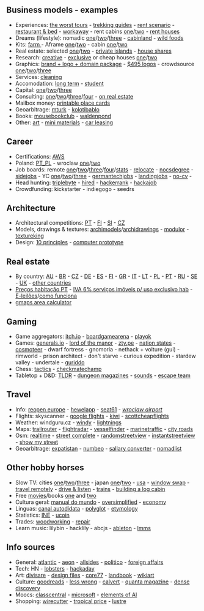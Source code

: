## Business models - examples

- Experiences: [the worst tours](https://theworsttours.weebly.com) - [trekking guides](https://andrewskurka.com) - [rent scenario](https://www.unchartedbooks.com/adventurers-club.php) - [restaurant & bed](https://www.brushlandeatinghouse.com) - [workaway](https://www.workaway.info) - rent cabins [one](https://www.cabinscape.com)/[two](https://getaway.house) - [rent houses](https://www.silentliving.pt)
- Dreams (lifestyle): nomadic [one](https://www.nomadicmatt.com)/[two](https://sofianaaustralia.com)/[three](https://craigmod.com) - [cabinland](https://www.youtube.com/c/Cabinland/videos) - [wild foods](https://alexandermcnaughton.com)
- Kits: [farm ](https://farmfromabox.com) - Aframe [one](https://avrame.com)/[two](https://dubldom.com/eu) - cabin [one](https://buildcover.com)/[two](https://www.kodasema.com/pt)
- Real estate: selected [one](https://www.fantasticfrank.de)/[two](https://www.themodernhouse.com) - [private islands](http://www.vladi-private-islands.de) - [house shares](https://www.altacasa.com)
- Research: [creative](https://www.densediscovery.com) - [exclusive](https://www.wowhaus.co.uk) or cheap houses [one](https://www.instagram.com/cheapoldhouses)/[two](https://www.instagram.com/cheapirishhouses)
- Graphics: [brand + logo + domain package](https://www.brandbucket.com) - [$495 logos](https://logo.pizza) - crowdsource [one](https://www.crowdspring.com)/[two](https://draftss.com)/[three](https://www.manypixels.co)
- Services: [cleaning](https://www.maidsinblack.com)
- Accomodation: [long term](https://www.uniplaces.com) - [student](https://www.studentville.pt/en)
- Capital: [one](https://shl.vc)/[two](https://www.generalcatalyst.com)/[three](https://www.tinycapital.com)
- Consulting: [one](https://hashref.com)/[two](https://roybarber.com)/[three](https://consulting.joreteg.com)/[four](https://desktopneo.com) - [on real estate](https://www.zeonamcintyre.com)
- Mailbox money: [printable place cards](https://www.placecard.me)
- Geoarbitrage: [mturk](https://www.mturk.com/worker) - [kolotibablo](https://kolotibablo.com/main/home)
- Books: [mousebookclub](https://mousebookclub.com) - [waldenpond](https://waldenpond.press)
- Other: [art](https://www.zagirovart.com) - [mini materials](https://www.minimaterials.com) - [car leasing](https://www.lingscars.com)

## Career

- Certifications: [AWS](https://aws.amazon.com/pt/certification)
- Poland: [PT_PL](http://ppcc.pl) - wroclaw [one](https://www.monterail.com/careers)/[two](https://10clouds.com/careers)
- Job boards: remote [one](https://www.beefrii.com)/[two](https://freshremote.work)/[three](https://weworkremotely.com)/[four](https://remoteok.com)/[stats](https://remoteok.com/remote-work-statistics) - [relocate](https://relocate.me) - [nocsdegree](https://www.nocsdegree.com/jobs) - [sidejobs](https://sidequestjobs.com) - YC [one](https://www.ycombinator.com/jobs)/[two](https://www.workatastartup.com/jobs)/[three](https://whoishiring.io) - [germantechjobs](https://germantechjobs.de) - [landingjobs](https://landing.jobs) - [no-cv](https://no-cv.com) - 
- Head hunting: [triplebyte](https://triplebyte.com) - [hired](https://hired.com/talent) - [hackerrank](https://www.hackerrank.com) - [hackajob](https://hackajob.co)
- Crowdfunding: kickstarter - indiegogo - seedrs

## Architecture

- Architectural competitions: [PT](http://encomenda.oasrs.org/concursos) - [FI](https://www.safa.fi/en/architectural-competitions-in-finland) - [SI](https://www.zaps.si/index.php?m_id=natecaji_aktualni) - [CZ](https://cceamoba.cz/en)
- Models, drawings & textures: [archimodels](https://archimodels.tumblr.com)/[archidrawings](https://archidrawings.tumblr.com) - [modulor](https://www.modulor.de/en) - [textureking](https://www.textureking.com)
- Design: [10 principles](https://www.vitsoe.com/gb/about/good-design) - [computer prototype](https://habr.com/en/post/437912)

## Real estate

- By country: [AU](https://www.realestate.com.au/buy) - [BR](https://www.zapimoveis.com.br) - [CZ](https://www.sreality.cz) - [DE](https://www.immobilienscout24.de) - [ES](https://www.idealista.com) - [FI](https://www.etuovi.com) - [GR](https://en.spitogatos.gr) - [IT](https://www.idealista.it) - [LT](https://www.remax.lt/paieska) - [PL](https://www.otodom.pl) - [PT](https://www.idealista.pt) - [RU](https://www.cian.ru) - [SE](https://www.hemnet.se) - [UK](https://www.rightmove.co.uk) - [other countries](https://www.similarweb.com/pt/top-websites/category/business-and-consumer-services/real-estate)
- [Preços habitação PT](https://www.idealista.pt/media/relatorios-preco-habitacao) - [IVA 6% serviços imóveis p/ uso exclusivo hab](https://www.idealista.pt/news/financas/fiscalidade/2019/10/03/41051-iva-de-6-em-obras-apenas-para-imoveis-destinados-a-habitacao-esclarece-fisco) - [E-leilões](https://e-leiloes.pt)/[como funciona](https://www.economias.pt/e-leiloes)
- [gmaps area calculator](https://www.daftlogic.com/projects-google-maps-area-calculator-tool.htm#)

## Gaming

- Game aggregators: [itch.io](https://itch.io) - [boardgamearena](https://pt.boardgamearena.com) - [playok](https://www.playok.com)
- Games: [generals.io](http://generals.io) - [lord of the manor](http://www.lordofthemanor.io) - [zty.pe](https://zty.pe) - [nation states](https://www.nationstates.net) - [cosmoteer](https://cosmoteer.net) - dwarf fortress - gnomoria - nethack + volture (gui) - rimworld - prison architect - don't starve - curious expedition - stardew valley - undertale - [guriddo](https://www.guriddo.app)
- Chess: [tactics](https://www.chesstactics.org) - [checkmatechamp](https://www.checkmatechamp.net)
- Tabletop + D&D: [TLDR](https://github.com/miserlou/dnd-tldr) - [dungeon magazines](https://archive.org/details/dungeonmagazine?sort=titleSorter) - [sounds](https://tabletopy.com) - [escape team](https://www.escape-team.com)

## Travel

- Info: [reopen europe](https://reopen.europa.eu/pt) - [hewelapp](https://hewellapp.com) - [seat61](https://www.seat61.com) - *[wroclaw airport](https://airport.wroclaw.pl)*
- Flights: skyscanner - [google flights](https://www.google.com/flights) - [kiwi](https://www.kiwi.com) - [scottcheapflights](https://scottscheapflights.com)
- Weather: windguru.cz - [windy](https://www.windy.com) - [lightnings](https://www.blitzortung.org/en/live_lightning_maps.php)
- Maps: [trailrouter](https://trailrouter.com) - [flightradar](https://www.flightradar24.com) - [vesselfinder](https://www.vesselfinder.com) - [marinetraffic](https://www.marinetraffic.com) - [city roads](https://anvaka.github.io/city-roads)
- Osm: [realtime](https://osm-in-realtime.jwestman.net) - [street complete](https://play.google.com/store/apps/details?id=de.westnordost.streetcomplete) - [randomstreetview](https://randomstreetview.com) - [instantstreetview](https://www.instantstreetview.com) - [show my street](https://showmystreet.com)
- Geoarbitrage: [expatistan](https://www.expatistan.com/cost-of-living) - [numbeo](https://www.numbeo.com/cost-of-living) - [sallary converter](https://neilkakkar.com/salary-calculator-by-city.html) - [nomadlist](https://nomadlist.com)

## Other hobby horses

- Slow TV: cities [one](https://www.youtube.com/channel/UCBcVQr-07MH-p9e2kRTdB3A/videos)/[two](https://www.youtube.com/channel/UCQ-JKqNo_T0yoeDZff1y7Kw/videos)/[three](https://www.youtube.com/c/keeezi/videos) - japan [one](https://www.youtube.com/c/Rambalac/videos)/[two](https://www.youtube.com/c/lylehsaxon/videos) - [usa](https://www.youtube.com/c/ActionKid/videos) - [window swap](https://window-swap.com) - [travel remotely](https://travel-remotely.netlify.app) - [drive & listen](https://driveandlisten.herokuapp.com) - [trains](https://www.youtube.com/c/RailCowGirl/videos) - [building a log cabin](https://www.youtube.com/watch?v=BBX5qh09OIE
)
- Free [movies](https://www.openculture.com/freemoviesonline)/books [one](https://www.gutenberg.org/ebooks/search/?sort_order=release_date) and [two](https://1lib.education)
- Cultura geral: [manual do mundo](https://www.youtube.com/user/iberethenorio/videos) - [oversimplified](https://www.youtube.com/c/OverSimplified/videos) - [economy](https://www.core-econ.org/the-economy/book/text/0-3-contents.html)
- Linguas: [canal autodidata](https://www.youtube.com/c/CanalAutodidatagh/playlists?view=1) - [polyglot](https://www.youtube.com/user/poliglotta80/videos) - [etymology](https://www.youtube.com/user/Alliterative/videos)
- Statistics: [INE](https://www.ine.pt) - [ucoin](https://en.ucoin.net)
- Trades: [woodworking](https://www.youtube.com/c/ChrisSalomone1/videos) - [repair](https://manuzoid.com)
- Learn music: lilybin - hacklily - abcjs - [ableton](https://learningmusic.ableton.com) - [lmms](https://lmms.io)

## Info sources

- General: [atlantic](https://www.theatlantic.com) - [aeon](https://aeon.co) - [allsides](https://www.allsides.com) - [politico](https://www.politico.eu) - [foreign affairs](https://www.foreignaffairs.com)
- Tech: HN - [lobsters](https://lobste.rs) - [hackaday](https://hackaday.com)
- Art: [divisare](https://divisare.com) - [design files](https://thedesignfiles.net) - [core77](https://www.core77.com) - [landbook](https://land-book.com) - [wikiart](https://www.wikiart.org)
- Culture: [goodreads](https://www.goodreads.com) - [less wrong](https://www.lesswrong.com) - [calvert](https://calvertjournal.com) - [quanta magazine](https://www.quantamagazine.org) - [dense discovery](https://www.densediscovery.com/archive)
- Moocs: [classcentral](https://classcentral.com) - [microsoft](https://docs.microsoft.com/en-us/learn) - [elements of AI](https://elementsofai.com)
- Shopping: [wirecutter](https://www.nytimes.com/wirecutter) - [tropical price](https://tropicalprice.com) - [lustre](https://lustre.ai)